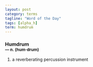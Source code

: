 ```yaml
---
layout: post
category: terms
tagline: "Word of the Day"
tags: [alpha_h]
term: humdrum
---
```


<h3>Humdrum<br/> <small>&mdash; n. (hum<span>&middot;</span>drum)</small></h3>
<p><ol>
<li>a reverberating percussion instrument</li>
</ol></p>
